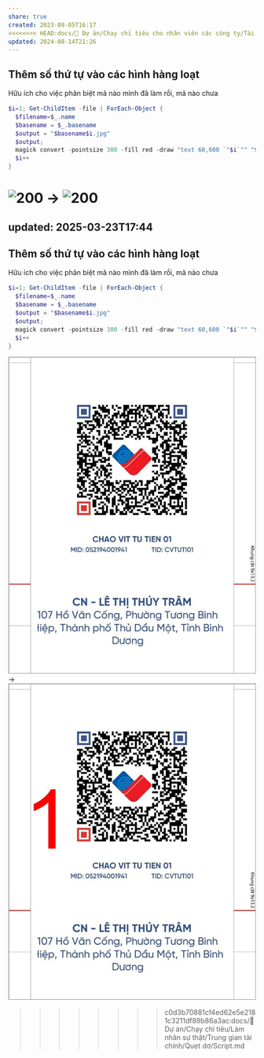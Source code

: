 ```yaml
---
share: true
created: 2023-09-05T16:17
<<<<<<<< HEAD:docs/📐 Dự án/Chạy chỉ tiêu cho nhân viên các công ty/Tài liệu/Script.md
updated: 2024-08-14T21:26
---
```

## Thêm số thứ tự vào các hình hàng loạt
Hữu ích cho việc phân biệt mã nào mình đã làm rồi, mã nào chưa
```PowerShell
$i=1; Get-ChildItem -file | ForEach-Object {
  $filename=$_.name
  $basename = $_.basename
  $output = "$basename$i.jpg"
  $output; 
  magick convert -pointsize 300 -fill red -draw "text 60,600 `"$i`"" "$filename" $output
  $i++
} 
```

![200](../../../assets/attachments/a.jpg) → ![200](../../../assets/attachments/a1.jpg)
========
updated: 2025-03-23T17:44
---
## Thêm số thứ tự vào các hình hàng loạt
Hữu ích cho việc phân biệt mã nào mình đã làm rồi, mã nào chưa
```PowerShell
$i=1; Get-ChildItem -file | ForEach-Object {
  $filename=$_.name
  $basename = $_.basename
  $output = "$basename$i.jpg"
  $output; 
  magick convert -pointsize 300 -fill red -draw "text 60,600 `"$i`"" "$filename" $output
  $i++
} 
```

![200](../../../../../assets/attachments/a.jpg) → ![200](../../../../../assets/attachments/a1.jpg)
>>>>>>>> c0d3b70881cf4ed62e5e2181c3211df89b86a3ac:docs/📐Dự án/Chạy chỉ tiêu/Làm nhân sự thật/Trung gian tài chính/Quẹt dơ/Script.md
